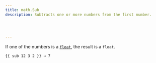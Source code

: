 ```yaml
---
title: math.Sub
description: Subtracts one or more numbers from the first number. 




---
```


If one of the numbers is a [`float`], the result is a `float`.

```go-html-template
{{ sub 12 3 2 }} → 7
```

[`float`]: /getting-started/glossary/#float
